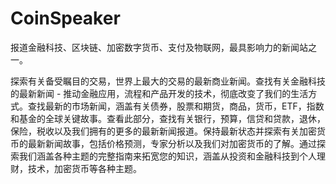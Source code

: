 # CoinSpeaker

报道金融科技、区块链、加密数字货币、支付及物联网，最具影响力的新闻站之一。

探索有关备受瞩目的交易，世界上最大的交易的最新商业新闻。查找有关金融科技的最新新闻 - 推动金融应用，流程和产品开发的技术，彻底改变了我们的生活方式。查找最新的市场新闻，涵盖有关债券，股票和期货，商品，货币，ETF，指数和基金的全球关键故事。查看此部分，查找有关银行，预算，信贷和贷款，退休，保险，税收以及我们拥有的更多的最新新闻报道。保持最新状态并探索有关加密货币的最新新闻故事，包括价格预测，专家分析以及我们对加密货币的了解。通过探索我们涵盖各种主题的完整指南来拓宽您的知识，涵盖从投资和金融科技到个人理财，技术，加密货币等各种主题。
